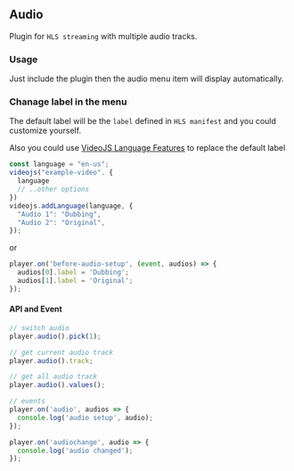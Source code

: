 ## Audio <!-- {docsify-ignore-all} -->

Plugin for `HLS streaming` with multiple audio tracks.

### Usage

Just include the plugin then the audio menu item will display automatically.

### Chanage label in the menu

The default label will be the `label` defined in `HLS manifest` and you could customize yourself.

Also you could use [VideoJS Language Features](https://docs.videojs.com/docs/guides/languages.html) to replace the default label

```js
const language = "en-us";
videojs("example-video". {
  language
  // ..other options
})
videojs.addLanguage(language, {
  "Audio 1": "Dubbing",
  "Audio 2": "Original",
});
```

or

```js
player.on('before-audio-setup', (event, audios) => {
  audios[0].label = 'Dubbing';
  audios[1].label = 'Original';
});
```

#### API and Event

```js
// switch audio
player.audio().pick(1);

// get current audio track
player.audio().track;

// get all audio track
player.audio().values();

// events
player.on('audio', audios => {
  console.log('audio setup', audio);
});

player.on('audiochange', audio => {
  console.log('audio changed');
});
```

